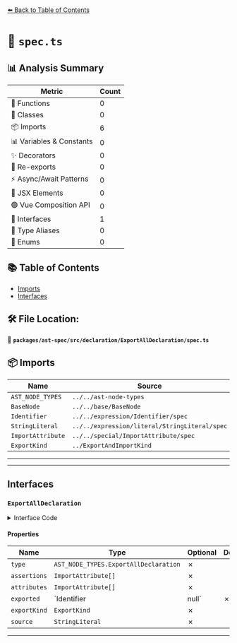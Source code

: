 [⬅️ Back to Table of Contents](../../../../../index.md)

# 📄 `spec.ts`

## 📊 Analysis Summary

| Metric | Count |
|--------|-------|
| 🔧 Functions | 0 |
| 🧱 Classes | 0 |
| 📦 Imports | 6 |
| 📊 Variables & Constants | 0 |
| ✨ Decorators | 0 |
| 🔄 Re-exports | 0 |
| ⚡ Async/Await Patterns | 0 |
| 💠 JSX Elements | 0 |
| 🟢 Vue Composition API | 0 |
| 📐 Interfaces | 1 |
| 📑 Type Aliases | 0 |
| 🎯 Enums | 0 |

## 📚 Table of Contents

- [Imports](#imports)
- [Interfaces](#interfaces)

## 🛠️ File Location:
📂 **`packages/ast-spec/src/declaration/ExportAllDeclaration/spec.ts`**

## 📦 Imports

| Name | Source |
|------|--------|
| `AST_NODE_TYPES` | `../../ast-node-types` |
| `BaseNode` | `../../base/BaseNode` |
| `Identifier` | `../../expression/Identifier/spec` |
| `StringLiteral` | `../../expression/literal/StringLiteral/spec` |
| `ImportAttribute` | `../../special/ImportAttribute/spec` |
| `ExportKind` | `../ExportAndImportKind` |


---


---

## Interfaces

### `ExportAllDeclaration`

<details><summary>Interface Code</summary>

```ts
export interface ExportAllDeclaration extends BaseNode {
  type: AST_NODE_TYPES.ExportAllDeclaration;
  /**
   * The assertions declared for the export.
   * @example
   * ```ts
   * export * from 'mod' assert \{ type: 'json' \};
   * ```
   * @deprecated Replaced with {@link `attributes`}.
   */
  assertions: ImportAttribute[];
  /**
   * The attributes declared for the export.
   * @example
   * ```ts
   * export * from 'mod' with \{ type: 'json' \};
   * ```
   */
  attributes: ImportAttribute[];
  /**
   * The name for the exported items (`as X`). `null` if no name is assigned.
   */
  exported: Identifier | null;
  /**
   * The kind of the export.
   */
  exportKind: ExportKind;
  /**
   * The source module being exported from.
   */
  source: StringLiteral;
}
```
</details>

#### Properties

| Name | Type | Optional | Description |
|------|------|----------|-------------|
| `type` | `AST_NODE_TYPES.ExportAllDeclaration` | ✗ |  |
| `assertions` | `ImportAttribute[]` | ✗ |  |
| `attributes` | `ImportAttribute[]` | ✗ |  |
| `exported` | `Identifier | null` | ✗ |  |
| `exportKind` | `ExportKind` | ✗ |  |
| `source` | `StringLiteral` | ✗ |  |


---